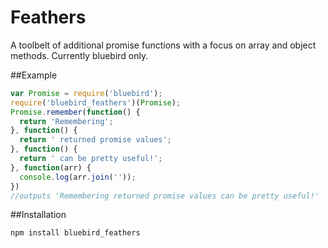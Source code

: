# Feathers
A toolbelt of additional promise functions with a focus on array and object methods. Currently bluebird only.

##Example
```javascript
var Promise = require('bluebird');
require('bluebird_feathers')(Promise);
Promise.remember(function() {
  return 'Remembering';
}, function() {
  return ' returned promise values';
}, function() {
  return ' can be pretty useful!';
}, function(arr) {
  console.log(arr.join(''));
})
//outputs 'Remembering returned promise values can be pretty useful!'
```
##Installation
```shell
npm install bluebird_feathers
```

